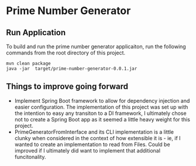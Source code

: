 # Prime Number Generator

## Run Application

To build and run the prime number generator applicaiton, run the following commands from the root directory of this project.

```
mvn clean package
java -jar  target/prime-number-generator-0.0.1.jar
```

## Things to improve going forward

- Implement Spring Boot framework to allow for dependency injection and easier configuration. The implementation of this project was set up with the intention to easy any transiton to a DI framework, I ultimately chose not to create a Spring Boot app as it seemed a little heavy weight for this project.
- PrimeGeneratorFromInterface and its CLI implementation is a little clunky when considered in the context of how extensible it is - ie, if I wanted to create an implementation to read from Files. Could be improved if I ultimately did want to implement that additional funcitonality. 
